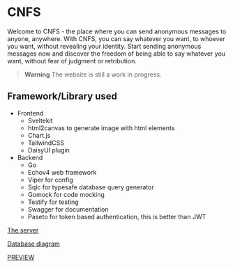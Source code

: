 # CNFS

Welcome to CNFS - the place where you can send anonymous messages to anyone, anywhere. With CNFS, you can say whatever you want, to whoever you want, without revealing your identity. Start sending anonymous messages now and discover the freedom of being able to say whatever you want, without fear of judgment or retribution.

> **Warning**
> The website is still a work in progress.

## Framework/Library used
- Frontend
  - Sveltekit
  - html2canvas to generate image with html elements
  - Chart.js
  - TailwindCSS
  - DaisyUI plugin
- Backend
  - Go
  - Echov4 web framework
  - Viper for config
  - Sqlc for typesafe database query generator
  - Gomock for code mocking
  - Testify for testing
  - Swagger for documentation
  - Paseto for token based authentication, this is better than JWT

[The server](https://github.com/mystique09/confessit-server)

[Database diagram](https://dbdiagram.io/d/639693f1bae3ed7c45462548)

[PREVIEW](https://confessit.vercel.app/)
